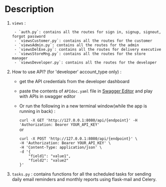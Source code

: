 # Description

1. `views` : 

        - `auth.py`: contains all the routes for sign in, signup, signout, forgot password
        - `viewsCustomer.py`: contains all the routes for the customer
        - `viewsAdmin.py`: contains all the routes for the admin
        - `viewsDelExe.py`: contains all the routes for delivery executive
        - `viewsStoreMng.py`: contains all the routes for the store manager
        - `viewsDeveloper.py`: contains all the routes for the developer

2. How to use API? (for 'developer' account_type only) :

   - get the API credentials from the developer dashboard
   - paste the contents of `APIdoc.yaml` file in [Swagger Editor](https://editor.swagger.io/) and play with APIs in swagger editor
   - Or run the following in a new terminal window(while the app is running in back) :

        `curl -X GET 'http://127.0.0.1:8080/api/{endpoint}' -H 'Authorization: Bearer YOUR_API_KEY'` <br>
         or <br>
        ```
        curl -X POST 'http://127.0.0.1:8080/api/{endpoint}' \
        -H 'Authorization: Bearer YOUR_API_KEY' \
        -H 'Content-Type: application/json' \
        -d '{
            "field1": "value1",
            "field2": "value2"
        }'
        ```

3. `tasks.py` : contains functions for all the scheduled tasks for sending daily email reminders and monthly reports using flask-mail and Celery.
